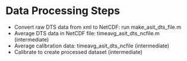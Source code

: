 # Data Processing Steps

* Convert raw DTS data from xml to NetCDF: run make_asit_dts_file.m
* Average DTS data in NetCDF file: timeavg_asit_dts_ncfile.m (intermediate)
* Average calibration data: timeavg_asit_dts_ncfile (intermediate)
* Calibrate to create processed dataset (intermediate)

